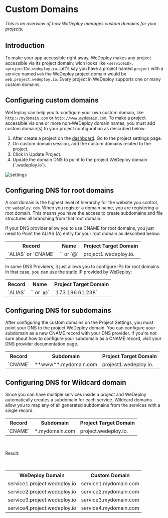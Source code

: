 # Custom Domains

###### This is an overview of how WeDeploy manages custom domains for your projects.

<!-- <article id="introduction"> -->

## Introduction

To make your app accessible right away, WeDeploy makes any project accessible via its project domain; wich looks like `<serviceID>.<projectID>.wedeploy.io`. Let's say you have a project named `project` with a service named `web` the WeDeploy project domain would be `web.project.wedeploy.io`. Every project in WeDeploy supports one or many custom domains.

<!-- </article> -->

<!-- <article id="configuring-custom-domains"> -->

## Configuring custom domains

WeDeploy can help you to configure your own custom domain, like `http://mydomain.com` or `http://www.mydomain.com`.
To make a project accessible via one or more non-WeDeploy domain names, you must add custom domain(s) to your project configuration as described below:

<ol class="list list--numeric">
  <li>After create a project on the <a href="http://dashboard.wedeploy.com">dashboard</a>. Go to the project settings page.</li>
  <li>On custom domain session, add the custom domains related to the project.</li>
  <li>Click in Update Project.</li>
  <li>Update the domain DNS to point to the project WeDeploy domain (`<projectID>.wedeploy.io`).</li>
</ol>

![settings](https://cloud.githubusercontent.com/assets/301291/19607402/73aca3b6-977e-11e6-82d6-e3374d3aa6ed.png)

<!-- </article> -->

<!-- <article id="configuring-dns-for-root-domains"> -->

## Configuring DNS for root domains

A root domain is the highest level of hierarchy for the website you control, ex: `wedeploy.com`. When you register a domain name, you are registering a root domain. This means you have the access to create subdomains and file structures all branching from that root domain.

If your DNS provider allow you to use CNAME for root domains, you just need to Point the ALIAS (A) entry for your root domain as described below:

<table class="table">
  <tr>
    <th>Record</th> <th>Name</th> <th>Project Target Domain</th>
  </tr>
  <tr>
    <td>`ALIAS` or `CNAME`</td> <td>`<empty>` or `@`</td> <td>project1.wedeploy.io.</td>
  </tr>
</table>

In some DNS Providers, it just allows you to configure IPs for root domains. In that case, you can use the static IP provided by WeDeploy:

<table class="table">
  <tr>
    <th>Record</th> <th>Name</th> <th>Project Target Domain</th>
  </tr>
  <tr>
    <td>`ALIAS`</td> <td>`<empty>` or `@`</td> <td>`173.196.61.238`</td>
  </tr>
</table>

<!-- </article> -->

<!-- <article id="configuring-dns-for-custom-domains"> -->

## Configuring DNS for subdomains

After configuring the custom domains on the Project Settings, you must point your DNS to the project WeDeploy domain. You can configure your subdomain as a new CNAME record with your DNS provider. If you're not sure about how to configure your subdomain as a CNAME record, visit your DNS provider documentation page.

<table class="table">
  <tr>
    <th>Record</th> <th>Subdomain</th> <th>Project Target Domain</th>
  </tr>
  <tr>
    <td>`CNAME`</td> <td>**www**.mydomain.com</td> <td>project1.wedeploy.io.</td>
  </tr>
</table>

<!-- </article> -->


<!-- <article id="wildcard-domain"> -->

## Configuring DNS for Wildcard domain

Since you can have multiple services inside a project and WeDeploy automatically creates a subdomain for each service. Wildcard domains allow you to map any of all generated subdomains from the services with a single record.

<table class="table">
  <tr>
    <th>Record</th> <th>Subdomain</th> <th>Project Target Domain</th>
  </tr>
  <tr>
    <td>`CNAME`</td> <td>*.mydomain.com</td> <td>project.wedeploy.io.</td>
  </tr>
</table>

<br>

Result:

<br>

<table class="table">
  <tr>
    <th>WeDeploy Domain</th> <th>Custom Domain</th>
  </tr>
  <tr>
    <td>service1.project.wedeploy.io</td> <td>service1.mydomain.com</td>
  </tr>
  <tr>
    <td>service2.project.wedeploy.io</td> <td>service2.mydomain.com</td>
  </tr>
  <tr>
    <td>service3.project.wedeploy.io</td> <td>service3.mydomain.com</td>
  </tr>
  <tr>
    <td>service4.project.wedeploy.io</td> <td>service4.mydomain.com</td>
  </tr>
</table>

<!-- </article> -->
